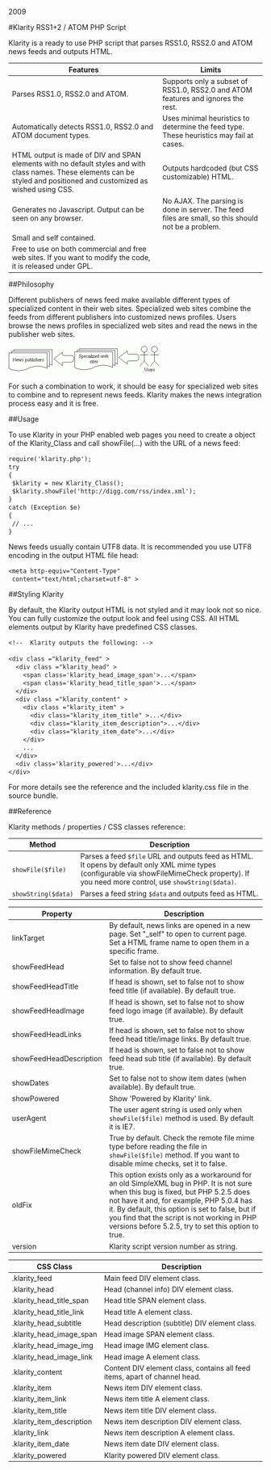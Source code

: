 2009

#Klarity RSS1+2 / ATOM PHP Script

<!--- tags: php -->

Klarity is a ready to use PHP script that parses RSS1.0, RSS2.0 and ATOM news feeds and outputs HTML.

|Features|Limits|
|-|-|
|Parses RSS1.0, RSS2.0 and ATOM.|Supports only a subset of RSS1.0, RSS2.0 and ATOM features and ignores the rest.|
|Automatically detects RSS1.0, RSS2.0 and ATOM document types.|Uses minimal heuristics to determine the feed type. These heuristics may fail at cases.|
|HTML output is made of DIV and SPAN elements with no default styles and with class names. These elements can be styled and positioned and customized as wished using CSS.|Outputs hardcoded (but CSS customizable) HTML.|
|Generates no Javascript. Output can be seen on any browser.|No AJAX. The parsing is done in server. The feed files are small, so this should not be a problem.|
|Small and self contained.||
|Free to use on both commercial and free web sites. If you want to modify the code, it is released under GPL.||

##Philosophy

Different publishers of news feed make available different types of specialized content in their web sites. Specialized web sites combine the feeds from different publishers into customized news profiles. Users browse the news profiles in specialized web sites and read the news in the publisher web sites.

![](r/php-klarity-feed/news.gif)

For such a combination to work, it should be easy for specialized web sites to combine and to represent news feeds. Klarity makes the news integration process easy and it is free.

##Usage

To use Klarity in your PHP enabled web pages you need to create a object of the Klarity_Class and call showFile(...) with the URL of a news feed:

```
require('klarity.php');
try
{
 $klarity = new Klarity_Class();
 $klarity.showFile('http://digg.com/rss/index.xml');
}
catch (Exception $e)
{
 // ...
}
```

News feeds usually contain UTF8 data. It is recommended you use UTF8 encoding in the output HTML file head:

```
<meta http-equiv="Content-Type"
 content="text/html;charset=utf-8" >
```

##Styling Klarity

By default, the Klarity output HTML is not styled and it may look not so nice. You can fully customize the output look and feel using CSS. All HTML elements output by Klarity have predefined CSS classes.

```
<!--  Klarity outputs the following: -->

<div class ="klarity_feed" >
  <div class ="klarity_head" >
    <span class='klarity_head_image_span'>...</span>
    <span class='klarity_head_title_span'>...</span>
  </div>
  <div class ="klarity_content" >
    <div class ="klarity_item" >
      <div class="klarity_item_title" >...</div>
      <div class="klarity_item_description">...</div>
      <div class="klarity_item_date">...</div>
    </div>
    ...
  </div>
  <div class='klarity_powered'>...</div>
</div>
```

For more details see the reference and the included klarity.css file in the source bundle.

##Reference

Klarity methods / properties / CSS classes reference:

|Method|Description|
|-|-|
|`showFile($file)`|Parses a feed `$file` URL and outputs feed as HTML. It opens by default only XML mime types (configurable via showFileMimeCheck property). If you need more control, use `showString($data)`.|
|`showString($data)`|Parses a feed string `$data` and outputs feed as HTML.|

|Property|Description|
|-|-|
|linkTarget|By default, news links are opened in a new page. Set "_self" to open to current page. Set a HTML frame name to open them in a specific frame.|
|showFeedHead|Set to false not to show feed channel information. By default true.|
|showFeedHeadTitle|If head is shown, set to false not to show feed title (if available). By default true.|
|showFeedHeadImage|If head is shown, set to false not to show feed logo image (if available). By default true.|
|showFeedHeadLinks|If head is shown, set to false not to show feed head title/image links. By default true.|
|showFeedHeadDescription|If head is shown, set to false not to show feed head sub title (if available). By default true.|
|showDates|Set to false not to show item dates (when available). By default true.|
|showPowered|Show 'Powered by Klarity' link.|
|userAgent|The user agent string is used only when `showFile($file)` method is used. By default it is IE7.|
|showFileMimeCheck|True by default. Check the remote file mime type before reading the file in `showFile($file)` method. If you want to disable mime checks, set it to false.|
|oldFix|This option exists only as a workaround for an old SimpleXML bug in PHP. It is not sure when this bug is fixed, but PHP 5.2.5 does not have it and, for example, PHP 5.0.4 has it. By default, this option is set to false, but if you find that the script is not working in PHP versions before 5.2.5, try to set this option to true.|
|version|Klarity script version number as string.|

|CSS Class|Description|
|-|-|
|.klarity_feed|Main feed DIV element class.|
|.klarity_head|Head (channel info) DIV element class.|
|.klarity_head_title_span|Head title SPAN element class.|
|.klarity_head_title_link|Head title A element class.|
|.klarity_head_subtitle|Head description (subtitle) DIV element class.|
|.klarity_head_image_span|Head image SPAN element class.|
|.klarity_head_image_img|Head image IMG element class.|
|.klarity_head_image_link|Head image A element class.|
|.klarity_content|Content DIV element class, contains all feed items, apart of channel head.|
|.klarity_item|News item DIV element class.|
|.klarity_item_link|News item title A element class.|
|.klarity_item_title|News item title DIV element class.|
|.klarity_item_description|News item description DIV element class.|
|.klarity_link|News item description A element class.|
|.klarity_item_date|News item date DIV element class.|
|.klarity_powered|Klarity powered DIV element class.|
